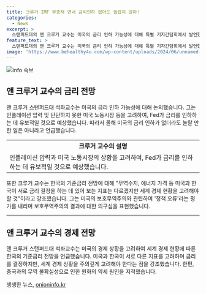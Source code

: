 ```yaml
---
title: 크루거 IMF 부총재 연내 금리인하 없어도 놀랍지 않아!
categories:
  - News
excerpt: >
  스탠퍼드대의 앤 크루거 교수는 미국의 금리 인하 가능성에 대해 특별 기자간담회에서 발언했다. 그는 Fed가 당분간 금리를 인상할 일은 없겠지만, 정확한 결정을 내리지 못한 상황이라고 언급했다. 미국의 인플레이션 압력과 노동시장 상황에 대해 언급하며, 유보적인 입장을 취할 것으로 예상된다고 설명했다. 이에 더해 한국의 기준금리 전망과 원화 약세의 원인에 대해 논의했으며, 중국과의 무역 불확실성과 미국의 보호무역주의에 대한 우려를 피력했다.
feature_text: >
  스탠퍼드대의 앤 크루거 교수는 미국의 금리 인하 가능성에 대해 특별 기자간담회에서 발언했다. 그는 Fed가 당분간 금리를 인상할 일은 없겠지만, 정확한 결정을 내리지 못한 상황이라고 언급했다. 미국의 인플레이션 압력과 노동시장 상황에 대해 언급하며, 유보적인 입장을 취할 것으로 예상된다고 설명했다. 이에 더해 한국의 기준금리 전망과 원화 약세의 원인에 대해 논의했으며, 중국과의 무역 불확실성과 미국의 보호무역주의에 대한 우려를 피력했다.
image: 'https://www.behealthy4u.com/wp-content/uploads/2024/06/unnamed-file.png'
---
```


<p><img src="https://www.behealthy4u.com/wp-content/uploads/2024/06/unnamed-file.png" alt="info 속보" /></p>

<h2 data-ke-size="size26">앤 크루거 교수의 금리 전망</h2>

<p data-ke-size="size16">앤 크루거 스탠퍼드대 석좌교수는 미국의 금리 인하 가능성에 대해 논의했습니다. 그는 인플레이션 압력 및 단단하지 못한 미국 노동시장 등을 고려하여, Fed가 금리를 인하하는 데 유보적일 것으로 예상했습니다. 따라서 올해 미국의 금리 인하가 없더라도 놀랄 만한 일은 아니라고 언급했습니다.</p>

<table>
  <tr>
    <td style="text-align: center; height: 17px;"><b>크루거 교수의 설명</b></td>
  </tr>
  <tr>
    <td>인플레이션 압력과 미국 노동시장의 상황을 고려하여, Fed가 금리를 인하하는 데 유보적일 것으로 예상했습니다.</td>
  </tr>
</table>

<p data-ke-size="size16">또한 크루거 교수는 한국의 기준금리 전망에 대해 "무역수지, 에너지 가격 등 미국과 한국이 서로 금리 결정을 하는 데 있어 보는 지표는 다르겠지만 세계 경제 현황을 고려해야 할 것"이라고 강조했습니다. 그는 미국의 보호무역주의와 관련하여 '정책 오류'라는 평가를 내리며 보호무역주의의 결과에 대한 의구심을 표현했습니다.</p>

<hr>

<h2 data-ke-size="size26">앤 크루거 교수의 경제 전망</h2>

<p data-ke-size="size16">앤 크루거 스탠퍼드대 석좌교수는 미국의 경제 상황을 고려하여 세계 경제 현황에 따른 한국의 기준금리 전망을 언급했습니다. 미국과 한국이 서로 다른 지표를 고려하며 금리를 결정하지만, 세계 경제 상황을 주의깊게 고려해야 한다는 점을 강조했습니다. 한편, 중국과의 무역 불확실성으로 인한 원화의 약세 원인을 지적했습니다.</p>
생생한 뉴스, <a href="https://onioninfo.kr" rel="dofollow">onioninfo.kr</a>


